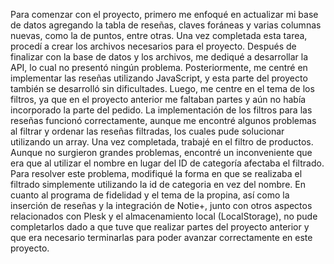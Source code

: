 Para comenzar con el proyecto, primero me enfoqué en actualizar mi base de datos agregando la tabla de reseñas, claves foráneas y varias columnas nuevas, como la de puntos, entre otras. Una vez completada esta tarea, procedí a crear los archivos necesarios para el proyecto. Después de finalizar con la base de datos y los archivos, me dediqué a desarrollar la API, lo cual no presentó ningún problema.
Posteriormente, me centré en implementar las reseñas utilizando JavaScript, y esta parte del proyecto también se desarrolló sin dificultades. Luego, me centre en el tema de los filtros, ya que en el proyecto anterior me faltaban partes y aún no había incorporado la parte del pedido. 
La implementación de los filtros para las reseñas funcionó correctamente, aunque me encontré algunos problemas al filtrar y ordenar las reseñas filtradas, los cuales pude solucionar utilizando un array.
Una vez completada, trabajé en el filtro de productos. Aunque no surgieron grandes problemas, encontré un inconveniente que era que al utilizar el nombre en lugar del ID de categoría afectaba el filtrado. Para resolver este problema, modifiqué la forma en que se realizaba el filtrado simplemente utilizando la id de categoria en vez del nombre.
En cuanto al programa de fidelidad y el tema de la propina, así como la inserción de reseñas y la integración de Notie+, junto con otros aspectos relacionados con Plesk y el almacenamiento local (LocalStorage), no pude completarlos dado a que tuve que realizar partes del proyecto anterior y que era necesario terminarlas para poder avanzar correctamente en este proyecto.
